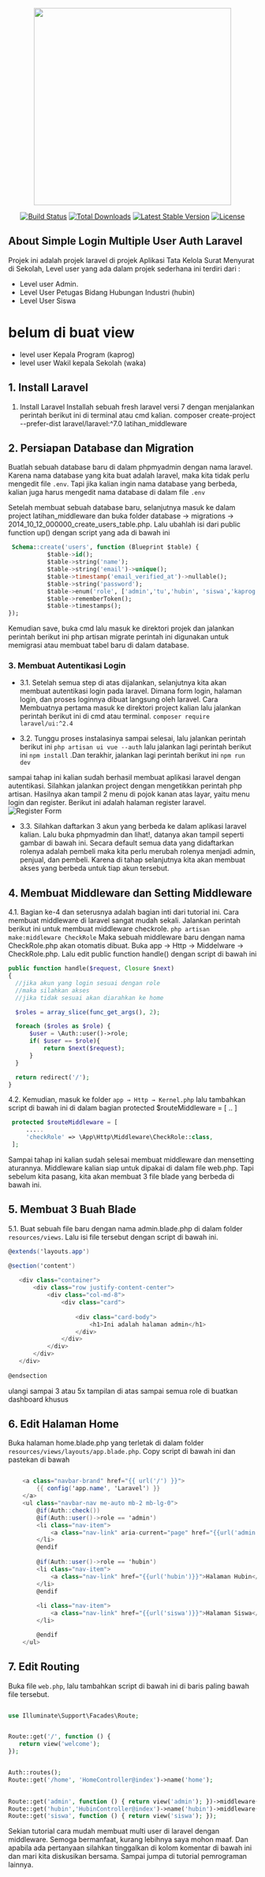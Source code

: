 <p align="center"><a href="https://laravel.com" target="_blank"><img src="https://raw.githubusercontent.com/laravel/art/master/logo-lockup/5%20SVG/2%20CMYK/1%20Full%20Color/laravel-logolockup-cmyk-red.svg" width="400"></a></p>

<p align="center">
<a href="https://travis-ci.org/laravel/framework"><img src="https://travis-ci.org/laravel/framework.svg" alt="Build Status"></a>
<a href="https://packagist.org/packages/laravel/framework"><img src="https://poser.pugx.org/laravel/framework/d/total.svg" alt="Total Downloads"></a>
<a href="https://packagist.org/packages/laravel/framework"><img src="https://poser.pugx.org/laravel/framework/v/stable.svg" alt="Latest Stable Version"></a>
<a href="https://packagist.org/packages/laravel/framework"><img src="https://poser.pugx.org/laravel/framework/license.svg" alt="License"></a>
</p>

## About Simple Login Multiple User Auth Laravel

Projek ini adalah projek laravel di projek Aplikasi Tata Kelola Surat Menyurat di Sekolah, Level user yang ada dalam projek sederhana ini terdiri dari :

- Level user Admin.
- Level User Petugas Bidang Hubungan Industri (hubin)
- Level User Siswa 
# belum di buat view
- level user Kepala Program (kaprog)
- level user Wakil kepala Sekolah (waka)


## 1. Install Laravel

1. Install Laravel
Installah sebuah fresh laravel versi 7 dengan menjalankan perintah berikut ini di terminal atau cmd kalian. composer create-project --prefer-dist laravel/laravel:^7.0 latihan_middleware   

## 2. Persiapan Database dan Migration

Buatlah sebuah database baru di dalam phpmyadmin dengan nama laravel. Karena nama database yang kita buat adalah laravel, maka kita tidak perlu mengedit file `.env`. Tapi jika kalian ingin nama database yang berbeda, kalian juga harus mengedit nama database di dalam file `.env`

 Setelah membuat sebuah database baru, selanjutnya masuk ke dalam project latihan_middleware dan buka folder database → migrations → 2014_10_12_000000_create_users_table.php. Lalu ubahlah isi dari public function up() dengan script yang ada di bawah ini 

 ```Sql
  Schema::create('users', function (Blueprint $table) {
            $table->id();
            $table->string('name');
            $table->string('email')->unique();
            $table->timestamp('email_verified_at')->nullable();
            $table->string('password');
            $table->enum('role', ['admin','tu','hubin', 'siswa','kaprog','waka'])->default('siswa');
            $table->rememberToken();
            $table->timestamps();
 });
```
 Kemudian save, buka cmd lalu masuk ke direktori projek dan jalankan perintah berikut ini php artisan migrate perintah ini digunakan untuk memigrasi atau membuat tabel baru di dalam database. 
### 3. Membuat Autentikasi Login
 - 3.1. Setelah semua step di atas dijalankan, selanjutnya kita akan membuat  autentikasi login pada laravel. Dimana form login, halaman login, dan proses loginnya dibuat langsung oleh laravel. Cara Membuatnya pertama masuk ke direktori project kalian lalu jalankan perintah berikut ini di cmd atau terminal. `composer require laravel/ui:^2.4 `

 - 3.2. Tunggu proses instalasinya sampai selesai, lalu jalankan perintah berikut ini `php artisan ui vue --auth` lalu jalankan lagi perintah berikut ini `npm install` .Dan terakhir, jalankan lagi perintah berikut ini 
 `npm run dev`

 sampai tahap ini kalian sudah berhasil membuat aplikasi laravel dengan autentikasi. Silahkan jalankan project dengan mengetikkan perintah php artisan. Hasilnya akan tampil 2 menu di pojok kanan atas layar, yaitu menu login dan register. Berikut ini adalah halaman register laravel.  
 ![Register Form](screenshot/3.png)


  - 3.3. Silahkan daftarkan 3 akun yang berbeda ke dalam aplikasi laravel kalian. Lalu buka phpmyadmin dan lihat!, datanya akan tampil seperti gambar di bawah ini. Secara default semua data yang didaftarkan rolenya adalah pembeli maka kita perlu merubah rolenya menjadi admin, penjual, dan pembeli. Karena di tahap selanjutnya kita akan membuat akses yang berbeda untuk tiap akun tersebut. 

## 4. Membuat Middleware dan Setting Middleware

 4.1. Bagian ke-4 dan seterusnya adalah bagian inti dari tutorial ini. Cara membuat middleware di laravel sangat mudah sekali.  Jalankan perintah berikut ini untuk membuat middleware checkrole. `php artisan make:middleware CheckRole`
  Maka sebuah middleware baru dengan nama CheckRole.php akan otomatis dibuat. Buka app → Http → Middelware → CheckRole.php. Lalu edit public function handle() dengan script di bawah ini 

  ```php
  public function handle($request, Closure $next)
{
    //jika akun yang login sesuai dengan role 
    //maka silahkan akses
    //jika tidak sesuai akan diarahkan ke home

    $roles = array_slice(func_get_args(), 2);

    foreach ($roles as $role) { 
        $user = \Auth::user()->role;
        if( $user == $role){
            return $next($request);
        }
    }

    return redirect('/');
}

  ```

   4.2. Kemudian, masuk ke folder `app → Http → Kernel.php` lalu tambahkan script di bawah ini di dalam bagian protected $routeMiddleware = [ .. ]

   ```php
    protected $routeMiddleware = [
        .....
        'checkRole' => \App\Http\Middleware\CheckRole::class,
    ];
   ```
 Sampai tahap ini kalian sudah selesai membuat middleware dan mensetting aturannya. Middleware kalian siap untuk dipakai di dalam file web.php. Tapi sebelum kita pasang, kita akan membuat 3 file blade yang berbeda di bawah ini. 
## 5. Membuat 3 Buah Blade
 5.1. Buat sebuah file baru dengan nama admin.blade.php di dalam folder `resources/views`. Lalu isi file tersebut dengan script di bawah ini.

 ```c#
@extends('layouts.app')

@section('content')
    
    <div class="container">
        <div class="row justify-content-center">
            <div class="col-md-8">
                <div class="card">
    
                    <div class="card-body">
                        <h1>Ini adalah halaman admin</h1>
                    </div>
                </div>
            </div>
        </div>
    </div>
    
@endsection
 ```
 ulangi sampai 3 atau 5x tampilan di atas sampai semua role di buatkan dashboard khusus 


## 6. Edit Halaman Home

 Buka halaman home.blade.php yang terletak di dalam folder `resources/views/layouts/app.blade.php`. Copy script di bawah ini dan pastekan di bawah <div class="container">
```c#

    <a class="navbar-brand" href="{{ url('/') }}">
        {{ config('app.name', 'Laravel') }}
    </a>
    <ul class="navbar-nav me-auto mb-2 mb-lg-0">
        @if(Auth::check())
        @if(Auth::user()->role == 'admin')
        <li class="nav-item">
            <a class="nav-link" aria-current="page" href="{{url('admin')}}">Halaman Admin</a>
        </li>
        @endif
   
        @if(Auth::user()->role == 'hubin')
        <li class="nav-item">
            <a class="nav-link" href="{{url('hubin')}}">Halaman Hubin</a>
        </li>
        @endif
           
        <li class="nav-item">
            <a class="nav-link" href="{{url('siswa')}}">Halaman Siswa</a>
        </li>

        @endif
    </ul>
```


## 7. Edit Routing
 Buka file `web.php`, lalu tambahkan script di bawah ini di baris paling bawah file tersebut.
 ```php

use Illuminate\Support\Facades\Route;


Route::get('/', function () {
    return view('welcome');
});


Auth::routes();
Route::get('/home', 'HomeController@index')->name('home');
        

Route::get('admin', function () { return view('admin'); })->middleware('checkRole:admin');
Route::get('hubin','HubinController@index')->name('hubin')->middleware(['checkRole:admin,hubin']);
Route::get('siswa', function () { return view('siswa'); });
 ```

 Sekian tutorial cara mudah membuat multi user di laravel dengan middleware. Semoga bermanfaat, kurang lebihnya saya mohon maaf. Dan apabila ada pertanyaan silahkan tinggalkan di kolom komentar di bawah ini dan mari kita diskusikan bersama. Sampai jumpa di tutorial pemrograman lainnya.
